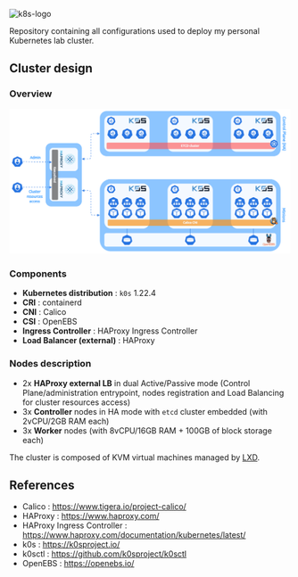 <p><img src="https://upload.wikimedia.org/wikipedia/commons/thumb/6/67/Kubernetes_logo.svg/2560px-Kubernetes_logo.svg.png" alt="k8s-logo" title="k8s" align="top" height=100 /></p>

Repository containing all configurations used to deploy my personal Kubernetes lab cluster.

## Cluster design

### Overview

![My Kubernetes cluster](docs/cluster-10122021-1.png)

### Components

  - **Kubernetes distribution** : `k0s` 1.22.4 
  - **CRI** : containerd
  - **CNI** : Calico
  - **CSI** : OpenEBS
  - **Ingress Controller** : HAProxy Ingress Controller
  - **Load Balancer (external)** : HAProxy

### Nodes description

  - 2x **HAProxy external LB** in dual Active/Passive mode (Control Plane/administration entrypoint, nodes registration and Load Balancing for cluster resources access)
  - 3x **Controller** nodes in HA mode with `etcd` cluster embedded (with 2vCPU/2GB RAM each)
  - 3x **Worker** nodes (with 8vCPU/16GB RAM + 100GB of block storage each)
 
The cluster is composed of KVM virtual machines managed by [LXD](https://linuxcontainers.org/lxd/).

## References

- Calico : https://www.tigera.io/project-calico/
- HAProxy : https://www.haproxy.com/
- HAProxy Ingress Controller : https://www.haproxy.com/documentation/kubernetes/latest/
- k0s : https://k0sproject.io/
- k0sctl : https://github.com/k0sproject/k0sctl
- OpenEBS : https://openebs.io/
